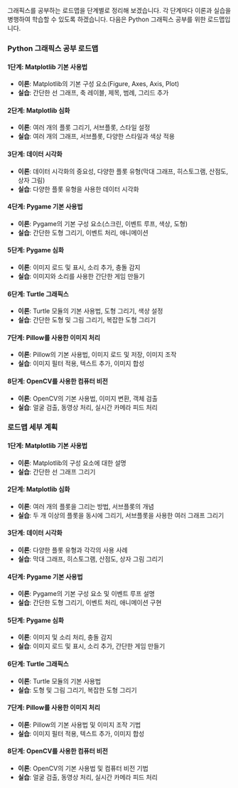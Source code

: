 그래픽스를 공부하는 로드맵을 단계별로 정리해 보겠습니다. 각 단계마다 이론과 실습을 병행하여 학습할 수 있도록 하겠습니다. 다음은 Python 그래픽스 공부를 위한 로드맵입니다.

### Python 그래픽스 공부 로드맵

#### 1단계: Matplotlib 기본 사용법
- **이론**: Matplotlib의 기본 구성 요소(Figure, Axes, Axis, Plot)
- **실습**: 간단한 선 그래프, 축 레이블, 제목, 범례, 그리드 추가

#### 2단계: Matplotlib 심화
- **이론**: 여러 개의 플롯 그리기, 서브플롯, 스타일 설정
- **실습**: 여러 개의 그래프, 서브플롯, 다양한 스타일과 색상 적용

#### 3단계: 데이터 시각화
- **이론**: 데이터 시각화의 중요성, 다양한 플롯 유형(막대 그래프, 히스토그램, 산점도, 상자 그림)
- **실습**: 다양한 플롯 유형을 사용한 데이터 시각화

#### 4단계: Pygame 기본 사용법
- **이론**: Pygame의 기본 구성 요소(스크린, 이벤트 루프, 색상, 도형)
- **실습**: 간단한 도형 그리기, 이벤트 처리, 애니메이션

#### 5단계: Pygame 심화
- **이론**: 이미지 로드 및 표시, 소리 추가, 충돌 감지
- **실습**: 이미지와 소리를 사용한 간단한 게임 만들기

#### 6단계: Turtle 그래픽스
- **이론**: Turtle 모듈의 기본 사용법, 도형 그리기, 색상 설정
- **실습**: 간단한 도형 및 그림 그리기, 복잡한 도형 그리기

#### 7단계: Pillow를 사용한 이미지 처리
- **이론**: Pillow의 기본 사용법, 이미지 로드 및 저장, 이미지 조작
- **실습**: 이미지 필터 적용, 텍스트 추가, 이미지 합성

#### 8단계: OpenCV를 사용한 컴퓨터 비전
- **이론**: OpenCV의 기본 사용법, 이미지 변환, 객체 검출
- **실습**: 얼굴 검출, 동영상 처리, 실시간 카메라 피드 처리

### 로드맵 세부 계획

#### 1단계: Matplotlib 기본 사용법
- **이론**: Matplotlib의 구성 요소에 대한 설명
- **실습**: 간단한 선 그래프 그리기

#### 2단계: Matplotlib 심화
- **이론**: 여러 개의 플롯을 그리는 방법, 서브플롯의 개념
- **실습**: 두 개 이상의 플롯을 동시에 그리기, 서브플롯을 사용한 여러 그래프 그리기

#### 3단계: 데이터 시각화
- **이론**: 다양한 플롯 유형과 각각의 사용 사례
- **실습**: 막대 그래프, 히스토그램, 산점도, 상자 그림 그리기

#### 4단계: Pygame 기본 사용법
- **이론**: Pygame의 기본 구성 요소 및 이벤트 루프 설명
- **실습**: 간단한 도형 그리기, 이벤트 처리, 애니메이션 구현

#### 5단계: Pygame 심화
- **이론**: 이미지 및 소리 처리, 충돌 감지
- **실습**: 이미지 로드 및 표시, 소리 추가, 간단한 게임 만들기

#### 6단계: Turtle 그래픽스
- **이론**: Turtle 모듈의 기본 사용법
- **실습**: 도형 및 그림 그리기, 복잡한 도형 그리기

#### 7단계: Pillow를 사용한 이미지 처리
- **이론**: Pillow의 기본 사용법 및 이미지 조작 기법
- **실습**: 이미지 필터 적용, 텍스트 추가, 이미지 합성

#### 8단계: OpenCV를 사용한 컴퓨터 비전
- **이론**: OpenCV의 기본 사용법 및 컴퓨터 비전 기법
- **실습**: 얼굴 검출, 동영상 처리, 실시간 카메라 피드 처리
